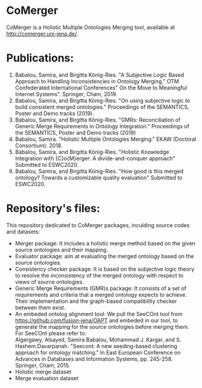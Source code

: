 # CoMerger
CoMerger is a Holistic Multiple Ontologies Merging tool, available at http://comerger.uni-jena.de/.

# Publications:
1. Babalou, Samira, and Birgitta König-Ries. "A Subjective Logic Based Approach to Handling Inconsistencies in Ontology Merging." OTM Confederated International Conferences" On the Move to Meaningful Internet Systems". Springer, Cham, 2019.
2. Babalou, Samira, and Birgitta König-Ries. "On using subjective logic to build consistent merged ontologies." Proceedings of the SEMANTICS, Poster and Demo tracks (2019).
3. Babalou, Samira, and Birgitta König-Ries. "GMRs: Reconciliation of Generic Merge Requirements in Ontology Integration." Proceedings of the SEMANTICS, Poster and Demo tracks (2019)
4. Babalou, Samira. "Holistic Multiple Ontologies Merging." EKAW (Doctoral Consortium). 2018.
5. Babalou, Samira, and Birgitta König-Ries. "Holistic Knowledge Integration with {C}o{M}erger: A divide-and-conquer approach" Submitted to ESWC2020.
6. Babalou, Samira, and Birgitta König-Ries. "How good is this merged ontology? Towards a customizable quality evaluation" Submitted to ESWC2020.

# Repository's files:
This repository dedicated to CoMerger packages, inculding source codes and datasets:
* Merger package: It includes a holistic merge method based on the given source ontologies and their mapping. 
* Evaluator package: aim at evaluating the merged ontology based on the source ontologies.
* Consistency checker package: It is based on the subjective logic theory to resolve the inconsistency of the merged ontology with respect to views of source ontologies. 
* Generic Merge Requirements (GMR)s package: It consists of a set of requirements and criteria that a merged ontology expects to achieve. Their implementation and the graph-based compatibility checker between them exist.
* An embeded ontolog alignment tool: We pull the SeeCOnt tool from https://github.com/fusion-jena/OAPT and embeded in our tool, to generate the mapping for the source ontologies before merging them. For SeeCOnt please refer to: <br> Algergawy, Alsayed, Samira Babalou, Mohammad J. Kargar, and S. Hashem Davarpanah. "Seecont: A new seeding-based clustering approach for ontology matching." In East European Conference on Advances in Databases and Information Systems, pp. 245-258. Springer, Cham, 2015.
* Holistic merge dataset
* Merge evaluation dataset





